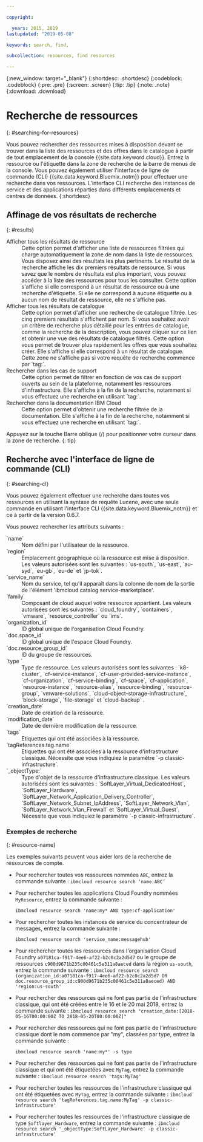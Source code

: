 ```yaml
---

copyright:

  years: 2015, 2019
lastupdated: "2019-05-08"

keywords: search, find,

subcollection: resources, find resources

---
```


{:new_window: target="_blank"}
{:shortdesc: .shortdesc}
{:codeblock: .codeblock}
{:pre: .pre}
{:screen: .screen}
{:tip: .tip}
{:note: .note}
{:download: .download}


# Recherche de ressources
{: #searching-for-resources}

Vous pouvez rechercher des ressources mises à disposition devant se trouver dans la liste des ressources et des offres dans le catalogue à partir de tout emplacement de la console {{site.data.keyword.cloud}}. Entrez la ressource ou l'étiquette dans la zone de recherche de la barre de menus de la console. Vous pouvez également utiliser l'interface de ligne de commande (CLI) {{site.data.keyword.Bluemix_notm}} pour effectuer une recherche dans vos ressources. L'interface CLI recherche des instances de service et des applications réparties dans différents emplacements et centres de données.
{:shortdesc}

## Affinage de vos résultats de recherche
{: #results}

<dl>
<dt>Afficher tous les résultats de ressource</dt>
<dd>Cette option permet d'afficher une liste de ressources filtrées qui charge automatiquement la zone de nom dans la liste de ressources. Vous disposez ainsi des résultats les plus pertinents. Le résultat de la recherche affiche les dix premiers résultats de ressource. Si vous savez que le nombre de résultats est plus important, vous pouvez accéder à la liste des ressources pour tous les consulter. Cette option s'affiche si elle correspond à un résultat de ressource ou à une recherche d'étiquette. Si elle ne correspond à aucune étiquette ou à aucun nom de résultat de ressource, elle ne s'affiche pas.</dd>
<dt>Afficher tous les résultats de catalogue</dt>
<dd>Cette option permet d'afficher une recherche de catalogue filtrée. Les cinq premiers résultats s'affichent par nom. Si vous souhaitez avoir un critère de recherche plus détaillé pour les entrées de catalogue, comme la recherche de la description, vous pouvez cliquer sur ce lien et obtenir une vue des résultats de catalogue filtrés. Cette option vous permet de trouver plus rapidement les offres que vous souhaitez créer. Elle s'affiche si elle correspond à un résultat de catalogue. Cette zone ne s'affiche pas si votre requête de recherche commence par `tag:`.</dd>
<dt>Rechercher dans les cas de support</dt>
<dd>Cette option permet de filtrer en fonction de vos cas de support ouverts au sein de la plateforme, notamment les ressources d'infrastructure. Elle s'affiche à la fin de la recherche, notamment si vous effectuez une recherche en utilisant `tag:`.</dd>
<dt>Rechercher dans la documentation IBM Cloud</dt>
<dd>Cette option permet d'obtenir une recherche filtrée de la documentation. Elle s'affiche à la fin de la recherche, notamment si vous effectuez une recherche en utilisant `tag:`.</dd>
</dl>

Appuyez sur la touche Barre oblique (/) pour positionner votre curseur dans la zone de recherche.
{: tip}


## Recherche avec l'interface de ligne de commande (CLI)
{: #searching-cl}

Vous pouvez également effectuer une recherche dans toutes vos ressources en utilisant la syntaxe de requête Lucene, avec une seule commande en utilisant l'interface CLI {{site.data.keyword.Bluemix_notm}} et ce à partir de la version 0.6.7.


Vous pouvez rechercher les attributs suivants :

<dl>
<dt>`name`</dt>
<dd> Nom défini par l'utilisateur de la ressource.</dd>
<dt>`region`</dt>
<dd>Emplacement géographique où la ressource est mise à disposition. Les valeurs autorisées sont les suivantes : `us-south`, `us-east`, `au-syd`, `eu-gb`, `eu-de` et `jp-tok`.</dd>
<dt>`service_name`</dt>
<dd>Nom du service, tel qu'il apparaît dans la colonne de nom de la sortie de l'élément 'ibmcloud catalog service-marketplace'.</dd>
<dt>`family`</dt>
<dd>Composant de cloud auquel votre ressource appartient. Les valeurs autorisées sont les suivantes : `cloud_foundry`, `containers`, `vmware`, `resource_controller` ou `ims`.</dd></dd>
<dt>`organization_id`</dt>
<dd>ID global unique de l'organisation Cloud Foundry.</dd>
<dt>`doc.space_id`</dt>
<dd>ID global unique de l'espace Cloud Foundry.</dd>
<dt>`doc.resource_group_id`</dt>
<dd>ID du groupe de ressources.</dd>
<dt>`type                    `</dt>
<dd>Type de ressource. Les valeurs autorisées sont les suivantes : `k8-cluster`, `cf-service-instance`, `cf-user-provided-service-instance`, `cf-organization`, `cf-service-binding`, `cf-space`, `cf-application`, `resource-instance`, `resource-alias`, `resource-binding`, `resource-group`, `vmware-solutions`, `cloud-object-storage-infrastructure`, `block-storage`, `file-storage` et `cloud-backup` .</dd>
<dt>`creation_date`</dt>
<dd>Date de création de la ressource.</dd>
<dt>`modification_date`</dt>
<dd> Date de dernière modification de la ressource.</dd>
<dt>`tags`</dt>
<dd>Etiquettes qui ont été associées à la ressource. </dd>
<dt>`tagReferences.tag.name`</dt>
<dd>Etiquettes qui ont été associées à la ressource d'infrastructure classique. Nécessite que vous indiquiez le paramètre `-p classic-infrastructure`. </dd>  
<dt>`_objectType:`</dt>
<dd>Type d'objet de la ressource d'infrastructure classique. Les valeurs autorisées sont les suivantes : `SoftLayer_Virtual_DedicatedHost`, `SoftLayer_Hardware`, `SoftLayer_Network_Application_Delivery_Controller`, `SoftLayer_Network_Subnet_IpAddress`, `SoftLayer_Network_Vlan`, `SoftLayer_Network_Vlan_Firewall` et `SoftLayer_Virtual_Guest`. Nécessite que vous indiquiez le paramètre `-p classic-infrastructure`. </dd> 
</dl>

### Exemples de recherche
{: #resource-name}


Les exemples suivants peuvent vous aider lors de la recherche de ressources de compte.

* Pour rechercher toutes vos ressources nommées `ABC`, entrez la commande suivante :
    `ibmcloud resource search ‘name:ABC’`
  
* Pour rechercher toutes les applications Cloud Foundry nommées `MyResource`, entrez la commande suivante :

    `ibmcloud resource search 'name:my* AND type:cf-application'
`

* Pour rechercher toutes les instances de service du concentrateur de messages, entrez la commande suivante :

    `ibmcloud resource search 'service_name:messagehub'`

* Pour rechercher toutes les ressources dans l'organisation Cloud Foundry `a07181ca-f917-4ee6-af22-b2c0c2a2d5d7` ou le groupe de ressources `c900d9671b235c00461c5e311a8aeced` dans la région `us-south`, entrez la commande suivante :
    `ibmcloud resource search (organization_id:a07181ca-f917-4ee6-af22-b2c0c2a2d5d7 OR doc.resource_group_id:c900d9671b235c00461c5e311a8aeced) AND 'region:us-south'`
    

* Pour rechercher des ressources qui ne font pas partie de l'infrastructure classique, qui ont été créées entre le 16 et le 20 mai 2018, entrez la commande suivante :
    `ibmcloud resource search "creation_date:[2018-05-16T00:00:00Z TO 2018-05-20T00:00:00Z]"`
    
* Pour rechercher des ressources qui ne font pas partie de l'infrastructure classique dont le nom commence par "my", classées par type, entrez la commande suivante :

    `ibmcloud resource search 'name:my*' -s type`
    
* Pour rechercher des ressources qui ne font pas partie de l'infrastructure classique et qui ont été étiquetées avec `MyTag`, entrez la commande suivante :
    `ibmcloud resource search 'tags:MyTag'`
    
* Pour rechercher toutes les ressources de l'infrastructure classique qui ont été étiquetées avec `MyTag`, entrez la commande suivante :
    `ibmcloud resource search 'tagReferences.tag.name:MyTag' -p classic-infrastructure'`
    
* Pour rechercher toutes les ressources de l'infrastructure classique de type `Softlayer_Hardware`, entrez la commande suivante :
    `ibmcloud resource search '_objectType:SoftLayer_Hardware' -p classic-infrastructure'`
  

